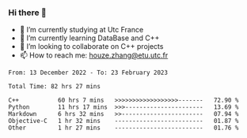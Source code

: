 ### Hi there 👋
- 🔭 I’m currently studying at Utc France
- 🌱 I’m currently learning DataBase and C++
- 👯 I’m looking to collaborate on C++ projects
- 📫 How to reach me: houze.zhang@etu.utc.fr

<!--START_SECTION:waka-->

```text
From: 13 December 2022 - To: 23 February 2023

Total Time: 82 hrs 27 mins

C++           60 hrs 7 mins   >>>>>>>>>>>>>>>>>>-------   72.90 %
Python        11 hrs 17 mins  >>>----------------------   13.69 %
Markdown      6 hrs 32 mins   >>-----------------------   07.94 %
Objective-C   1 hr 32 mins    -------------------------   01.87 %
Other         1 hr 27 mins    -------------------------   01.76 %
```

<!--END_SECTION:waka-->
